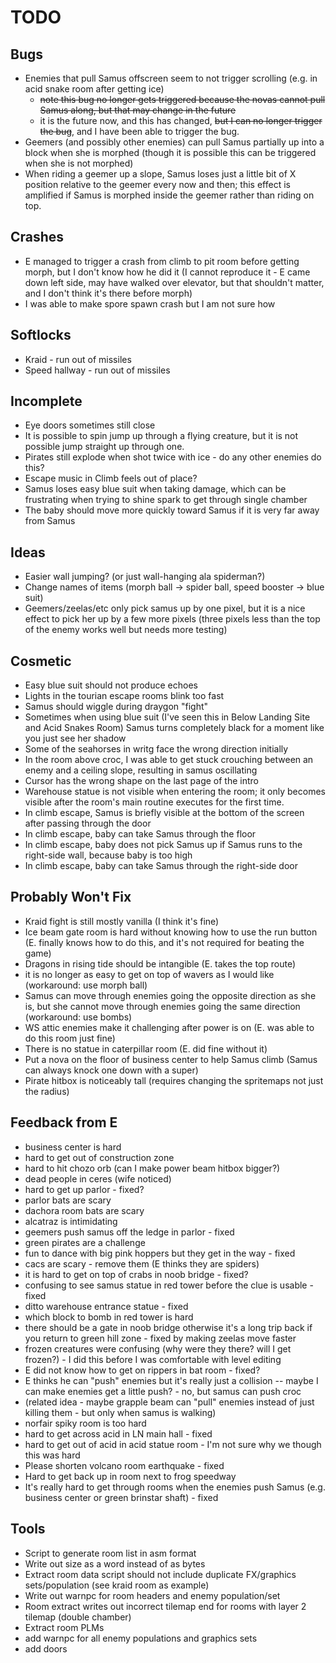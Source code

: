 TODO
====

Bugs
----

* Enemies that pull Samus offscreen seem to not trigger scrolling (e.g.
    in acid snake room after getting ice)
    - ~~note this bug no longer gets triggered because the novas cannot
      pull Samus along, but that may change in the future~~
    - it is the future now, and this has changed, ~~but I can no longer
      trigger the bug~~, and I have been able to trigger the bug.
* Geemers (and possibly other enemies) can pull Samus partially up into
    a block when she is morphed (though it is possible this can be
    triggered when she is not morphed)
* When riding a geemer up a slope, Samus loses just a little bit of X
    position relative to the geemer every now and then; this effect is
    amplified if Samus is morphed inside the geemer rather than riding
    on top.

Crashes
-------

* E managed to trigger a crash from climb to pit room before getting
    morph, but I don't know how he did it (I cannot reproduce it - E
    came down left side, may have walked over elevator, but that
    shouldn't matter, and I don't think it's there before morph)
* I was able to make spore spawn crash but I am not sure how

Softlocks
---------

* Kraid - run out of missiles
* Speed hallway - run out of missiles

Incomplete
----------

* Eye doors sometimes still close
* It is possible to spin jump up through a flying creature, but it is
    not possible jump straight up through one.
* Pirates still explode when shot twice with ice - do any other enemies
    do this?
* Escape music in Climb feels out of place?
* Samus loses easy blue suit when taking damage, which can be
    frustrating when trying to shine spark to get through single chamber
* The baby should move more quickly toward Samus if it is very far away
    from Samus

Ideas
-----
* Easier wall jumping? (or just wall-hanging ala spiderman?)
* Change names of items (morph ball -> spider ball, speed booster ->
    blue suit)
* Geemers/zeelas/etc only pick samus up by one pixel, but it is a nice
    effect to pick her up by a few more pixels (three pixels less than
    the top of the enemy works well but needs more testing)

Cosmetic
--------

* Easy blue suit should not produce echoes
* Lights in the tourian escape rooms blink too fast
* Samus should wiggle during draygon "fight"
* Sometimes when using blue suit (I've seen this in Below Landing Site
    and Acid Snakes Room) Samus turns completely black for a moment like
    you just see her shadow
* Some of the seahorses in writg face the wrong direction initially
* In the room above croc, I was able to get stuck crouching between an
    enemy and a ceiling slope, resulting in samus oscillating
* Cursor has the wrong shape on the last page of the intro
* Warehouse statue is not visible when entering the room; it only
    becomes visible after the room's main routine executes for the first
    time.
* In climb escape, Samus is briefly visible at the bottom of the screen
    after passing through the door
* In climb escape, baby can take Samus through the floor
* In climb escape, baby does not pick Samus up if Samus runs to the
    right-side wall, because baby is too high
* In climb escape, baby can take Samus through the right-side door

Probably Won't Fix
------------------

* Kraid fight is still mostly vanilla (I think it's fine)
* Ice beam gate room is hard without knowing how to use the run button
    (E. finally knows how to do this, and it's not required for beating
    the game)
* Dragons in rising tide should be intangible (E. takes the top
    route)
* it is no longer as easy to get on top of wavers as I would like
    (workaround: use morph ball)
* Samus can move through enemies going the opposite direction as she is,
    but she cannot move through enemies going the same direction
    (workaround: use bombs)
* WS attic enemies make it challenging after power is on (E. was able to
    do this room just fine)
* There is no statue in caterpillar room (E. did fine without it)
* Put a nova on the floor of business center to help Samus climb (Samus
    can always knock one down with a super)
* Pirate hitbox is noticeably tall (requires changing the spritemaps not
    just the radius)

Feedback from E
---------------

* business center is hard
* hard to get out of construction zone
* hard to hit chozo orb (can I make power beam hitbox bigger?)
* dead people in ceres (wife noticed)
* hard to get up parlor - fixed?
* parlor bats are scary
* dachora room bats are scary
* alcatraz is intimidating
* geemers push samus off the ledge in parlor - fixed
* green pirates are a challenge
* fun to dance with big pink hoppers but they get in the way - fixed
* cacs are scary - remove them (E thinks they are spiders)
* it is hard to get on top of crabs in noob bridge - fixed?
* confusing to see samus statue in red tower before the clue is usable -
    fixed
* ditto warehouse entrance statue - fixed
* which block to bomb in red tower is hard
* there should be a gate in noob bridge otherwise it's a long trip back
    if you return to green hill zone - fixed by making zeelas move
    faster
* frozen creatures were confusing (why were they there? will I get
    frozen?) - I did this before I was comfortable with level editing
* E did not know how to get on rippers in bat room - fixed?
* E thinks he can "push" enemies but it's really just a collision --
    maybe I can make enemies get a little push? - no, but samus can push
    croc
* (related idea - maybe grapple beam can "pull" enemies instead of just
    killing them - but only when samus is walking)
* norfair spiky room is too hard
* hard to get across acid in LN main hall - fixed
* hard to get out of acid in acid statue room - I'm not sure why we
    though this was hard
* Please shorten volcano room earthquake - fixed
* Hard to get back up in room next to frog speedway
* It's really hard to get through rooms when the enemies push Samus
    (e.g. business center or green brinstar shaft) - fixed

Tools
-----

* Script to generate room list in asm format
* Write out size as a word instead of as bytes
* Extract room data script should not include duplicate FX/graphics
    sets/population (see kraid room as example)
* Write out warnpc for room headers and enemy population/set
* Room extract writes out incorrect tilemap end for rooms with layer 2
    tilemap (double chamber)
* Extract room PLMs
* add warnpc for all enemy populations and graphics sets
* add doors
